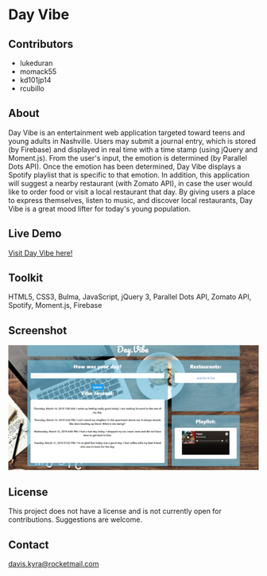 # Day Vibe

## Contributors
- lukeduran
- momack55
- kd101jp14
- rcubillo

## About
Day Vibe is an entertainment web application targeted toward teens and young adults in Nashville. Users may submit a journal entry, which is stored (by Firebase) and displayed in real time with a time stamp (using jQuery and Moment.js). From the user's input, the emotion is determined (by Parallel Dots API). Once the emotion has been determined, Day Vibe displays a Spotify playlist that is specific to that emotion. In addition, this application will suggest a nearby restaurant (with Zomato API), in case the user would like to order food or visit a local restaurant that day. By giving users a place to express themselves, listen to music, and discover local restaurants, Day Vibe is a great mood lifter for today's young population.

## Live Demo
[Visit Day Vibe here!](https://lukeduran.github.io/projectone/)

## Toolkit
HTML5, CSS3, Bulma, JavaScript, jQuery 3, Parallel Dots API, Zomato API, Spotify, Moment.js, Firebase

## Screenshot
![Day Vibe Screenshot](assets/images/screenshot.png)

## License

This project does not have a license and is not currently open for contributions. Suggestions are welcome.

## Contact
<!-- INCLUDE MEMBER EMAILS HERE -->
davis.kyra@rocketmail.com

